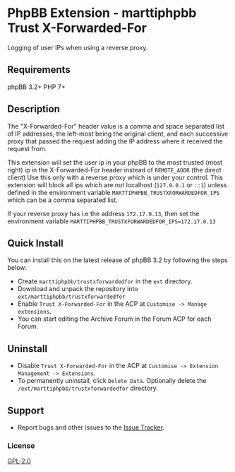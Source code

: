 # PhpBB Extension - marttiphpbb Trust X-Forwarded-For

Logging of user IPs when using a reverse proxy.

## Requirements

phpBB 3.2+ PHP 7+

## Description

The "X-Forwarded-For" header value is a comma and space separated list of IP addresses, the left-most being the original client, and each successive proxy that passed the request adding the IP address where it received the request from.

This extension will set the user ip in your phpBB to the most trusted (most right) ip
in the X-Forwarded-For header instead of `REMOTE_ADDR` (the direct client)
Use this only with a reverse proxy which is under your control.
This extension will block all ips which are not localhost (`127.0.0.1` or `::1`) unless
defined in the environment variable `MARTTIPHPBB_TRUSTXFORWARDEDFOR_IPS` which can be a comma separated list.

If your reverse proxy has i.e the address `172.17.0.13`, then set the environment variable
`MARTTIPHPBB_TRUSTXFORWARDEDFOR_IPS=172.17.0.13`

## Quick Install

You can install this on the latest release of phpBB 3.2 by following the steps below:

* Create `marttiphpbb/trustxforwardedfor` in the `ext` directory.
* Download and unpack the repository into `ext/marttiphpbb/trustxforwardedfor`
* Enable `Trust X-Forwarded-For` in the ACP at `Customise -> Manage extensions`.
* You can start editing the Archive Forum in the Forum ACP for each Forum.

## Uninstall

* Disable `Trust X-Forwarded-For` in the ACP at `Customise -> Extension Management -> Extensions`.
* To permanently uninstall, click `Delete Data`. Optionally delete the `/ext/marttiphpbb/trustxforwardedfor` directory.

## Support

* Report bugs and other issues to the [Issue Tracker](https://github.com/marttiphpbb/phpbb-ext-trustxforwardedfor/issues).

### License

[GPL-2.0](license.txt)
